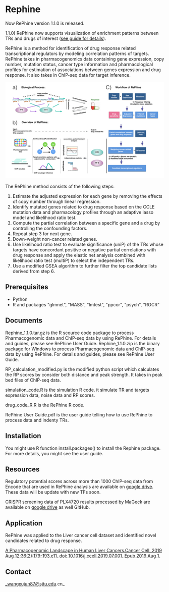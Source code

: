 # Rephine

Now RePhine version 1.1.0 is released.

1.1.0) RePhine now supports visualization of enrichment patterns between TRs and drugs of interest ([see guide for details](https://github.com/coexps/Rephine/blob/master/RePhine%20User%20Guide.pdf)).


RePhine is a method for identification of drug response related transcriptional regulators by modeling correlation patterns of targets. RePhine takes in pharmacogenomics data containing gene expression, copy number, mutation status, cancer type information and pharmacological profiles for estimation of associations between genes expression and drug response. It also takes in ChIP-seq data for target inference.

![Figure](img/Figure.jpg)

The RePhine method consists of the following steps:
1)	Estimate the adjusted expression for each gene by removing the effects of copy number through linear regression.
2)	Identify mutated genes related to drug response based on the CCLE mutation data and pharmacology profiles through an adaptive lasso model and likelihood ratio test.
3)	Compute the partial correlation between a specific gene and a drug by controlling the confounding factors.
4)	Repeat step 3 for next gene.
5)	Down-weight non-cancer related genes.
6)	Use likelihood ratio test to evaluate significance (uniP) of the TRs whose targets have concordant positive or negative partial correlations with drug response and apply the elastic net analysis combined with likelihood ratio test (multiP) to select the independent TRs.
7)	Use a modified GSEA algorithm to further filter the top candidate lists derived from step 6.


## Prerequisites
* Python
* R and packages "glmnet", "MASS", "lmtest", "ppcor", "psych", "ROCR"

## Documents
Rephine_1.1.0.tar.gz is the R scource code package to process Pharmacogenomic data and ChIP-seq data by using RePhine. For details and guides, please see RePhine User Guide.
Rephine_1.1.0.zip is the binary package for Windows to process Pharmacogenomic data and ChIP-seq data by using RePhine. For details and guides, please see RePhine User Guide.


RP_calculation_modified.py is the modified python script which calculates the RP scores by consider both distance and peak strength. It takes in peak bed files of ChIP-seq data.

simulation_code.R is the simulation R code. it simulate TR and targets expression data, noise data and RP scores.

drug_code_R.R is the RePhine R code.

RePhine User Guide.pdf is the user guide telling how to use RePhine to process data and indenty TRs.

## Installation
You might use R function install.packages() to install the Rephine package. For more details, you might see the user guide. 

## Resources
Regulatory potential scores across more than 1000 ChIP-seq data from Encode that are used in RePhine analysis are available on [google drive](https://drive.google.com/open?id=1NwzZ5rdhYG-QlG956oFLmJyjyBpLty6A). These data will be update with new TFs soon. 

CRISPR screening data of PLX4720 results processed by MaGeck are available on [google drive](https://drive.google.com/file/d/1PVRZ8IrGZojku3GZYOXGag2gG1eXWXN5/view?usp=sharing) as well GitHub.

## Application
RePhine was applied to the Liver cancer cell dataset and identified novel candidates related to drug response.

[A Pharmacogenomic Landscape in Human Liver Cancers.Cancer Cell. 2019 Aug 12;36(2):179-193.e11. doi: 10.1016/j.ccell.2019.07.001. Epub 2019 Aug 1.](https://www.ncbi.nlm.nih.gov/pubmed/31378681)

## Contact
_wangxujun87@sjtu.edu.cn_


